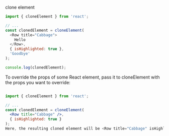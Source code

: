 

clone element
```js
import { cloneElement } from 'react';

// ...
const clonedElement = cloneElement(
  <Row title="Cabbage">
    Hello
  </Row>,
  { isHighlighted: true },
  'Goodbye'
);

console.log(clonedElement); 
```

To override the props of some React element, pass it to cloneElement with the props you want to override:

```jsx

import { cloneElement } from 'react';

// ...
const clonedElement = cloneElement(
  <Row title="Cabbage" />,
  { isHighlighted: true }
);
Here, the resulting cloned element will be <Row title="Cabbage" isHighlighted={true} />.
```